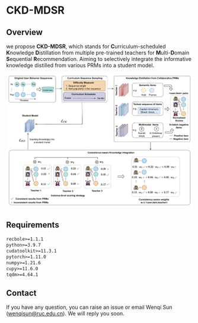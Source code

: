 # CKD-MDSR

## Overview

we propose **CKD-MDSR**, which stands for **C**urriculum-scheduled **K**nowledge **D**istillation from multiple pre-trained teachers for **M**ulti-**D**omain **S**equential **R**ecommendation. Aiming to selectively integrate the informative knowledge distilled from various PRMs into a student model.


![](asset/model.png)


## Requirements

```
recbole>=1.1.1
python>=3.9.7
cudatoolkit>=11.3.1
pytorch>=1.11.0
numpy>=1.21.6
cupy>=11.6.0
tqdm>=4.64.1
```

## Contact

If you have any question, you can raise an issue or email Wenqi Sun (wenqisun@ruc.edu.cn). We will reply you soon.
